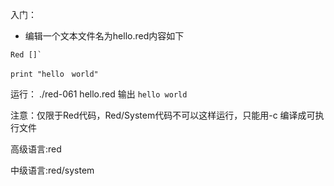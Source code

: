 入门：
* 编辑一个文本文件名为hello.red内容如下

```
Red []`

print "hello　world"
```
运行：
./red-061  hello.red 
输出
```hello world```

注意：仅限于Red代码，Red/System代码不可以这样运行，只能用-c 编译成可执行文件

高级语言:red   

中级语言:red/system